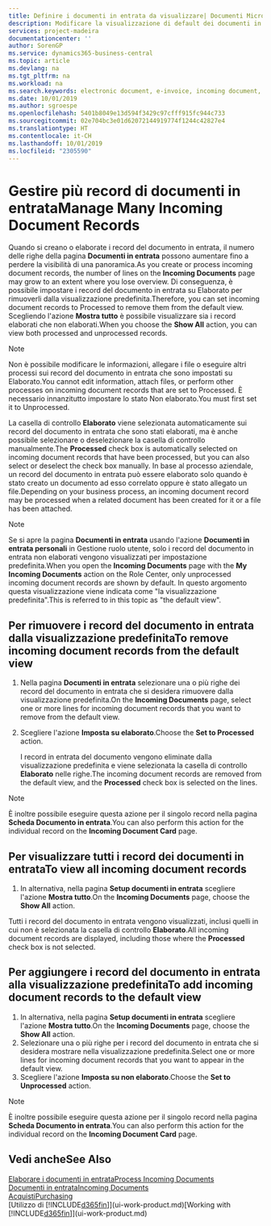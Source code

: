 ```yaml
---
title: Definire i documenti in entrata da visualizzare| Documenti Microsoft
description: Modificare la visualizzazione di default dei documenti in entrata, ad esempio le fatture elettroniche, per migliorare la panoramica dei record elaborati e non elaborati.
services: project-madeira
documentationcenter: ''
author: SorenGP
ms.service: dynamics365-business-central
ms.topic: article
ms.devlang: na
ms.tgt_pltfrm: na
ms.workload: na
ms.search.keywords: electronic document, e-invoice, incoming document, OCR, ecommerce, document exchange, import invoice
ms.date: 10/01/2019
ms.author: sgroespe
ms.openlocfilehash: 5401b8049e13d594f3429c97cfff915fc944c733
ms.sourcegitcommit: 02e704bc3e01d62072144919774f1244c42827e4
ms.translationtype: HT
ms.contentlocale: it-CH
ms.lasthandoff: 10/01/2019
ms.locfileid: "2305590"
---
```

# <a name="manage-many-incoming-document-records"></a><span data-ttu-id="02d92-103">Gestire più record di documenti in entrata</span><span class="sxs-lookup"><span data-stu-id="02d92-103">Manage Many Incoming Document Records</span></span>
<span data-ttu-id="02d92-104">Quando si creano o elaborate i record del documento in entrata, il numero delle righe della pagina **Documenti in entrata** possono aumentare fino a perdere la visibilità di una panoramica.</span><span class="sxs-lookup"><span data-stu-id="02d92-104">As you create or process incoming document records, the number of lines on the **Incoming Documents** page may grow to an extent where you lose overview.</span></span> <span data-ttu-id="02d92-105">Di conseguenza, è possibile impostare i record del documento in entrata su Elaborato per rimuoverli dalla visualizzazione predefinita.</span><span class="sxs-lookup"><span data-stu-id="02d92-105">Therefore, you can set incoming document records to Processed to remove them from the default view.</span></span> <span data-ttu-id="02d92-106">Scegliendo l'azione **Mostra tutto** è possibile visualizzare sia i record elaborati che non elaborati.</span><span class="sxs-lookup"><span data-stu-id="02d92-106">When you choose the **Show All** action, you can view both processed and unprocessed records.</span></span>

> [!NOTE]  
>   <span data-ttu-id="02d92-107">Non è possibile modificare le informazioni, allegare i file o eseguire altri processi sui record del documento in entrata che sono impostati su Elaborato.</span><span class="sxs-lookup"><span data-stu-id="02d92-107">You cannot edit information, attach files, or perform other processes on incoming document records that are set to Processed.</span></span> <span data-ttu-id="02d92-108">È necessario innanzitutto impostare lo stato Non elaborato.</span><span class="sxs-lookup"><span data-stu-id="02d92-108">You must first set it to Unprocessed.</span></span>

<span data-ttu-id="02d92-109">La casella di controllo **Elaborato** viene selezionata automaticamente sui record del documento in entrata che sono stati elaborati, ma è anche possibile selezionare o deselezionare la casella di controllo manualmente.</span><span class="sxs-lookup"><span data-stu-id="02d92-109">The **Processed** check box is automatically selected on incoming document records that have been processed, but you can also select or deselect the check box manually.</span></span> <span data-ttu-id="02d92-110">In base al processo aziendale, un record del documento in entrata può essere elaborato solo quando è stato creato un documento ad esso correlato oppure è stato allegato un file.</span><span class="sxs-lookup"><span data-stu-id="02d92-110">Depending on your business process, an incoming document record may be processed when a related document has been created for it or a file has been attached.</span></span>

> [!NOTE]  
>   <span data-ttu-id="02d92-111">Se si apre la pagina **Documenti in entrata** usando l'azione **Documenti in entrata personali** in Gestione ruolo utente, solo i record del documento in entrata non elaborati vengono visualizzati per impostazione predefinita.</span><span class="sxs-lookup"><span data-stu-id="02d92-111">When you open the **Incoming Documents** page with the **My Incoming Documents** action on the Role Center, only unprocessed incoming document records are shown by default.</span></span> <span data-ttu-id="02d92-112">In questo argomento questa visualizzazione viene indicata come "la visualizzazione predefinita".</span><span class="sxs-lookup"><span data-stu-id="02d92-112">This is referred to in this topic as "the default view".</span></span>

## <a name="to-remove-incoming-document-records-from-the-default-view"></a><span data-ttu-id="02d92-113">Per rimuovere i record del documento in entrata dalla visualizzazione predefinita</span><span class="sxs-lookup"><span data-stu-id="02d92-113">To remove incoming document records from the default view</span></span>
1. <span data-ttu-id="02d92-114">Nella pagina **Documenti in entrata** selezionare una o più righe dei record del documento in entrata che si desidera rimuovere dalla visualizzazione predefinita.</span><span class="sxs-lookup"><span data-stu-id="02d92-114">On the **Incoming Documents** page, select one or more lines for incoming document records that you want to remove from the default view.</span></span>
2. <span data-ttu-id="02d92-115">Scegliere l'azione **Imposta su elaborato**.</span><span class="sxs-lookup"><span data-stu-id="02d92-115">Choose the **Set to Processed** action.</span></span>

    <span data-ttu-id="02d92-116">I record in entrata del documento vengono eliminate dalla visualizzazione predefinita e viene selezionata la casella di controllo **Elaborato** nelle righe.</span><span class="sxs-lookup"><span data-stu-id="02d92-116">The incoming document records are removed from the default view, and the **Processed** check box is selected on the lines.</span></span>

> [!NOTE]  
>   <span data-ttu-id="02d92-117">È inoltre possibile eseguire questa azione per il singolo record nella pagina **Scheda Documento in entrata**.</span><span class="sxs-lookup"><span data-stu-id="02d92-117">You can also perform this action for the individual record on the **Incoming Document Card** page.</span></span>

## <a name="to-view-all-incoming-document-records"></a><span data-ttu-id="02d92-118">Per visualizzare tutti i record dei documenti in entrata</span><span class="sxs-lookup"><span data-stu-id="02d92-118">To view all incoming document records</span></span>
1. <span data-ttu-id="02d92-119">In alternativa, nella pagina **Setup documenti in entrata** scegliere l'azione **Mostra tutto**.</span><span class="sxs-lookup"><span data-stu-id="02d92-119">On the **Incoming Documents** page, choose the **Show All** action.</span></span>

<span data-ttu-id="02d92-120">Tutti i record del documento in entrata vengono visualizzati, inclusi quelli in cui non è selezionata la casella di controllo **Elaborato**.</span><span class="sxs-lookup"><span data-stu-id="02d92-120">All incoming document records are displayed, including those where the **Processed** check box is not selected.</span></span>

## <a name="to-add-incoming-document-records-to-the-default-view"></a><span data-ttu-id="02d92-121">Per aggiungere i record del documento in entrata alla visualizzazione predefinita</span><span class="sxs-lookup"><span data-stu-id="02d92-121">To add incoming document records to the default view</span></span>
1. <span data-ttu-id="02d92-122">In alternativa, nella pagina **Setup documenti in entrata** scegliere l'azione **Mostra tutto**.</span><span class="sxs-lookup"><span data-stu-id="02d92-122">On the **Incoming Documents** page, choose the **Show All** action.</span></span>
2. <span data-ttu-id="02d92-123">Selezionare una o più righe per i record del documento in entrata che si desidera mostrare nella visualizzazione predefinita.</span><span class="sxs-lookup"><span data-stu-id="02d92-123">Select one or more lines for incoming document records that you want to appear in the default view.</span></span>
3. <span data-ttu-id="02d92-124">Scegliere l'azione **Imposta su non elaborato**.</span><span class="sxs-lookup"><span data-stu-id="02d92-124">Choose the **Set to Unprocessed** action.</span></span>  

> [!NOTE]  
>   <span data-ttu-id="02d92-125">È inoltre possibile eseguire questa azione per il singolo record nella pagina **Scheda Documento in entrata**.</span><span class="sxs-lookup"><span data-stu-id="02d92-125">You can also perform this action for the individual record on the **Incoming Document Card** page.</span></span>

## <a name="see-also"></a><span data-ttu-id="02d92-126">Vedi anche</span><span class="sxs-lookup"><span data-stu-id="02d92-126">See Also</span></span>
[<span data-ttu-id="02d92-127">Elaborare i documenti in entrata</span><span class="sxs-lookup"><span data-stu-id="02d92-127">Process Incoming Documents</span></span>](across-process-income-documents.md)  
[<span data-ttu-id="02d92-128">Documenti in entrata</span><span class="sxs-lookup"><span data-stu-id="02d92-128">Incoming Documents</span></span>](across-income-documents.md)  
[<span data-ttu-id="02d92-129">Acquisti</span><span class="sxs-lookup"><span data-stu-id="02d92-129">Purchasing</span></span>](purchasing-manage-purchasing.md)  
<span data-ttu-id="02d92-130">[Utilizzo di [!INCLUDE[d365fin](includes/d365fin_md.md)]](ui-work-product.md)</span><span class="sxs-lookup"><span data-stu-id="02d92-130">[Working with [!INCLUDE[d365fin](includes/d365fin_md.md)]](ui-work-product.md)</span></span>
